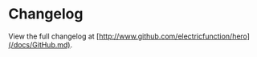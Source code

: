 # Changelog

View the full changelog at [http://www.github.com/electricfunction/hero](/docs/GitHub.md).